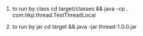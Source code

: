 1) to run by class
cd target/classes && java -cp . com.hkp.thread.TestThreadLocal

2) to run by jar
cd target && java -jar thread-1.0.0.jar
